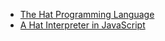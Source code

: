 - [The Hat Programming Language](https://shima3.github.io/hat/)
- [A Hat Interpreter in JavaScript](https://shima3.github.io/hat/js/)


